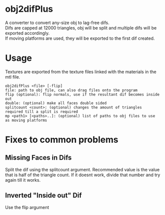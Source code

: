 # obj2difPlus

A converter to convert any-size obj to lag-free difs.  
Difs are capped at 12000 triangles, obj will be split and multiple difs will be exported accordingly.  
If moving platforms are used, they will be exported to the first dif created.

# Usage

Textures are exported from the texture files linked with the materials in the mtl file.

```
obj2difPlus <file> [-flip]
file: path to obj file, can also drag files onto the program
flip (optional): flip normals, use if the resultant dif becomes inside out
double: (optional) make all faces double sided
splitcount <count>: (optional) changes the amount of triangles required till a split is required
mp <path1> [<paths>..]: (optional) list of paths to obj files to use as moving platforms
```

# Fixes to common problems

## Missing Faces in Difs

Split the dif using the splitcount argument. Recommended value is the value that is half of the triangle count. If it doesnt work, divide that number and try again till it works.

## Inverted "Inside out" Dif

Use the flip argument
